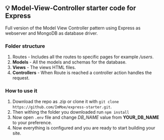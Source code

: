 ## 💡 Model-View-Controller starter code for Express

Full version of the Model View Controller pattern using Express as webserver and MongoDB as database driver.

### Folder structure
1. Routes - Includes all the routes to specific pages for example */users*.
1. **Models** - All the models and schemas for the database.
1. **Views** - The views HTML files.
1. **Controllers** - When Route is reached a controller action handles the request.

### How to use it

1. Download the repo as .zip or clone it with `git clone https://github.com/ImMoe/express-starter.git`.
2. Then withing the folder you downloaded run
   `npm install`
3. Now open `.env` file and change *DB_NAME* value from **YOUR_DB_NAME** to your preference.
4. Now everything is configured and you are ready to start building your site.



